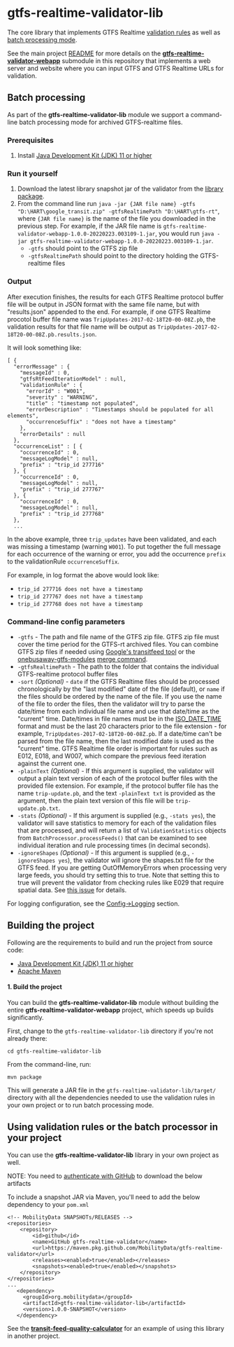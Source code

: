 # gtfs-realtime-validator-lib

The core library that implements GTFS Realtime [validation rules](../RULES.md) as well as [batch processing mode](#batch-processing).

See the main project [README](../README.md) for more details on the [**gtfs-realtime-validator-webapp**](https://github.com/MobilityData/gtfs-realtime-validator/tree/master/gtfs-realtime-validator-webapp) submodule in this repository that implements a web server and website where you can input GTFS and GTFS Realtime URLs for validation. 

## Batch processing
 
As part of the **gtfs-realtime-validator-lib** module we support a command-line batch processing mode for archived GTFS-realtime files.
 
### Prerequisites
 
1. Install [Java Development Kit (JDK) 11 or higher](https://www.oracle.com/java/technologies/javase/jdk11-archive-downloads.html)
 
### Run it yourself
 
1. Download the latest library snapshot jar of the validator from the [library package](https://github.com/MobilityData/gtfs-realtime-validator/packages/1268974).
2. From the command line run `java -jar {JAR file name} -gtfs "D:\HART\google_transit.zip" -gtfsRealtimePath "D:\HART\gtfs-rt"`, where `{JAR file name}` is the name of the file you downloaded in the previous step. For example, if the JAR file name is `gtfs-realtime-validator-webapp-1.0.0-20220223.003109-1.jar`, you would run `java -jar gtfs-realtime-validator-webapp-1.0.0-20220223.003109-1.jar`.
    * `-gtfs` should point to the GTFS zip file 
    * `-gtfsRealtimePath` should point to the directory holding the GTFS-realtime files

### Output
 
After execution finishes, the results for each GTFS Realtime protocol buffer file will be output in JSON format with the same file name, but with "results.json" appended to the end.  For example, if one GTFS Realtime procotol buffer file name was `TripUpdates-2017-02-18T20-00-08Z.pb`, the validation results for that file name will be output as `TripUpdates-2017-02-18T20-00-08Z.pb.results.json`. 

It will look something like:
 
 ~~~
 [ {
   "errorMessage" : {
     "messageId" : 0,
     "gtfsRtFeedIterationModel" : null,
     "validationRule" : {
       "errorId" : "W001",
       "severity" : "WARNING",
       "title" : "timestamp not populated",
       "errorDescription" : "Timestamps should be populated for all elements",
       "occurrenceSuffix" : "does not have a timestamp"
     },
     "errorDetails" : null
   },
   "occurrenceList" : [ {
     "occurrenceId" : 0,
     "messageLogModel" : null,
     "prefix" : "trip_id 277716"
   }, {
     "occurrenceId" : 0,
     "messageLogModel" : null,
     "prefix" : "trip_id 277767"
   }, {
     "occurrenceId" : 0,
     "messageLogModel" : null,
     "prefix" : "trip_id 277768"
   }, 
   ...
~~~

In the above example, three `trip_updates` have been validated, and each was missing a timestamp (warning `W001`).  To put together the full message for each occurrence of the warning or error, you add the occurrence `prefix` to the validationRule `occurrenceSuffix`.

For example, in log format the above would look like:
* `trip_id 277716 does not have a timestamp`
* `trip_id 277767 does not have a timestamp`
* `trip_id 277768 does not have a timestamp`

### Command-line config parameters
 
 * `-gtfs` - The path and file name of the GTFS zip file.  GTFS zip file must cover the time period for the GTFS-rt archived files.  You can combine GTFS zip files if needed using [Google's transitfeed tool](https://github.com/google/transitfeed/wiki/Merge) or the [onebusaway-gtfs-modules](https://github.com/OneBusAway/onebusaway-gtfs-modules) [merge command](http://developer.onebusaway.org/modules/onebusaway-gtfs-modules/current/onebusaway-gtfs-merge-cli.html).
 * `-gtfsRealtimePath` - The path to the folder that contains the individual GTFS-realtime protocol buffer files
 * `-sort` *(Optional)* - `date` if the GTFS Realtime files should be processed chronologically by the "last modified" date of the file (default), or `name` if the files should be ordered by the name of the file. If you use the name of the file to order the files, then the validator will try to parse the date/time from each individual file name and use that date/time as the "current" time.  Date/times in file names must be in the [ISO_DATE_TIME](https://docs.oracle.com/javase/8/docs/api/java/time/format/DateTimeFormatter.html#ISO_DATE_TIME) format and must be the last 20 characters prior to the file extension - for example, `TripUpdates-2017-02-18T20-00-08Z.pb`.  If a date/time can't be parsed from the file name, then the last modified date is used as the "current" time. GTFS Realtime file order is important for rules such as E012, E018, and W007, which compare the previous feed iteration against the current one.     
 * `-plainText` *(Optional)* - If this argument is supplied, the validator will output a plain text version of each of the protocol buffer files with the provided file extension.  For example, if the protocol buffer file has the name `trip-update.pb`, and the text `-plainText txt` is provided as the argument, then the plain text version of this file will be `trip-update.pb.txt`.
 * `-stats` *(Optional)* - If this argument is supplied (e.g., `-stats yes`), the validator will save statistics to memory for each of the validation files that are processed, and will return a list of `ValidationStatistics` objects from `BatchProcessor.processFeeds()` that can be examined to see individual iteration and rule processing times (in decimal seconds).
 * `-ignoreShapes` *(Optional)* - If this argument is supplied (e.g., `-ignoreShapes yes`), the validator will ignore the shapes.txt file for the GTFS feed.  If you are getting OutOfMemoryErrors when processing very large feeds, you should try setting this to true.  Note that setting this to true will prevent the validator from checking rules like E029 that require spatial data.  See [this issue](https://github.com/CUTR-at-USF/gtfs-realtime-validator/issues/284) for details.

For logging configuration, see the [Config->Logging](../CONFIG.md#logging) section.

## Building the project

Following are the requirements to build and run the project from source code: 

* [Java Development Kit (JDK) 11 or higher](https://www.oracle.com/java/technologies/downloads/)
* [Apache Maven](https://maven.apache.org/)

#### 1. Build the project 

You can build the **gtfs-realtime-validator-lib** module without building the entire **gtfs-realtime-validator-webapp** project, which speeds up builds significantly.

First, change to the `gtfs-realtime-validator-lib` directory if you're not already there:

`cd gtfs-realtime-validator-lib`

From the command-line, run:

`mvn package`

This will generate a JAR file in the `gtfs-realtime-validator-lib/target/` directory with all the dependencies needed to use the validation rules in your own project or to run batch processing mode.

## Using validation rules or the batch processor in your project

You can use the **gtfs-realtime-validator-lib** library in your own project as well.  

NOTE: You need to [authenticate with GitHub](https://docs.github.com/en/packages/working-with-a-github-packages-registry/working-with-the-apache-maven-registry#authenticating-with-a-personal-access-token) to download the below artifacts

To include a snapshot JAR via Maven, you'll need to add the below dependency to your `pom.xml`

~~~
<!-- MobilityData SNAPSHOTs/RELEASES -->
<repositories>
    <repository>
        <id>github</id>
        <name>GitHub gtfs-realtime-validator</name>
        <url>https://maven.pkg.github.com/MobilityData/gtfs-realtime-validator</url>
        <releases><enabled>true</enabled></releases>
        <snapshots><enabled>true</enabled></snapshots>
    </repository>
</repositories>
...
   <dependency>
     <groupId>org.mobilitydata</groupId>
     <artifactId>gtfs-realtime-validator-lib</artifactId>
     <version>1.0.0-SNAPSHOT</version>
   </dependency>
~~~

See the [**transit-feed-quality-calculator**](https://github.com/CUTR-at-USF/transit-feed-quality-calculator) for an example of using this library in another project.
